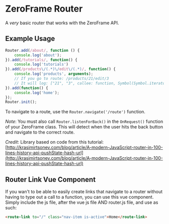 # ZeroFrame Router
A *very* basic router that works with the ZeroFrame API.

## Example Usage
```javascript
Router.add(/about/, function () {
    console.log('about');
}).add(/tutorials/, function() {
    console.log('tutorials')
}).add(/products\/(.*)\/edit\/(.*)/, function() {
    console.log('products', arguments);
    // If you go to route: /products/21/edit/3
    // It will log: ["21", "3", callee: function, Symbol(Symbol.iterator): function]
}).add(function() {
    console.log('home');
});
Router.init();
```

To navigate to a route, use the `Router.navigate('/route')` function.

*Note*: You must also call `Router.listenForBack()` in the `OnRequest()` function of your ZeroFrame class. This will detect when the user hits the back button and navigate to the correct route.


*Credit*: Library based on code from this tutorial: [http://krasimirtsonev.com/blog/article/A-modern-JavaScript-router-in-100-lines-history-api-pushState-hash-url](http://krasimirtsonev.com/blog/article/A-modern-JavaScript-router-in-100-lines-history-api-pushState-hash-url)

## Router Link Vue Component
If you wan't to be able to easily create links that navigate to a router without having to type out a call to a function, you can use this vue component. Simply include the js file, after the vue js file AND router.js file, and use as such:

```html
<route-link to="/" class="nav-item is-active">Home</route-link>
```